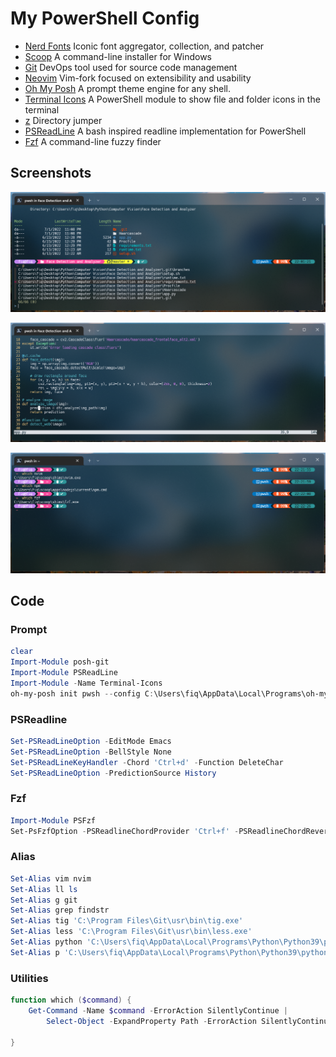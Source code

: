 # My PowerShell Config
- [Nerd Fonts](https://www.nerdfonts.com/) Iconic font aggregator, collection, and patcher
- [Scoop](https://scoop.sh/) A command-line installer for Windows
- [Git](https://git-scm.com/) DevOps tool used for source code management
- [Neovim](https://github.com/neovim/neovim) Vim-fork focused on extensibility and usability
- [Oh My Posh](https://ohmyposh.dev/docs) A prompt theme engine for any shell.
- [Terminal Icons](https://github.com/devblackops/Terminal-Icons) A PowerShell module to show file and folder icons in the terminal
- [z](https://github.com/rupa/z) Directory jumper
- [PSReadLine](https://github.com/PowerShell/PSReadLine) A bash inspired readline implementation for PowerShell
- [Fzf](https://github.com/junegunn/fzf) A command-line fuzzy finder


## Screenshots
![alt tag](https://github.com/fiqgant/My-PowerShell-Config/blob/main/Images/SS_1.png)

![alt tag](https://github.com/fiqgant/My-PowerShell-Config/blob/main/Images/SS_2-.png)

![alt tag](https://github.com/fiqgant/My-PowerShell-Config/blob/main/Images/SS_3.png)


## Code

### Prompt
``` Powershell
clear
Import-Module posh-git
Import-Module PSReadLine
Import-Module -Name Terminal-Icons
oh-my-posh init pwsh --config C:\Users\fiq\AppData\Local\Programs\oh-my-posh\themes/cloud-native-azure.omp.json | Invoke-Expression
```

### PSReadline
``` Powershell
Set-PSReadLineOption -EditMode Emacs
Set-PSReadLineOption -BellStyle None
Set-PSReadLineKeyHandler -Chord 'Ctrl+d' -Function DeleteChar
Set-PSReadLineOption -PredictionSource History
```

### Fzf
``` Powershell
Import-Module PSFzf
Set-PsFzfOption -PSReadlineChordProvider 'Ctrl+f' -PSReadlineChordReverseHistory 'Ctrl+r'
```


### Alias
``` Powershell
Set-Alias vim nvim
Set-Alias ll ls
Set-Alias g git
Set-Alias grep findstr
Set-Alias tig 'C:\Program Files\Git\usr\bin\tig.exe'
Set-Alias less 'C:\Program Files\Git\usr\bin\less.exe'
Set-Alias python 'C:\Users\fiq\AppData\Local\Programs\Python\Python39\python.exe'
Set-Alias p 'C:\Users\fiq\AppData\Local\Programs\Python\Python39\python.exe'
```

### Utilities
``` Powershell
function which ($command) {
    Get-Command -Name $command -ErrorAction SilentlyContinue |
        Select-Object -ExpandProperty Path -ErrorAction SilentlyContinue
    
}
```
